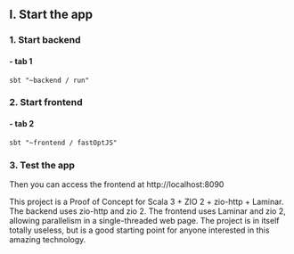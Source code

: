 ## I. Start the app

### 1. Start backend

#### - tab 1

```shell
sbt "~backend / run"
```

### 2. Start frontend

#### - tab 2

```shell
sbt "~frontend / fastOptJS"
```

### 3. Test the app


Then you can access the frontend at http://localhost:8090


This project is a Proof of Concept for Scala 3 + ZIO 2 + zio-http + Laminar.
The backend uses zio-http and zio 2.
The frontend uses Laminar and zio 2, allowing parallelism in a single-threaded web page.
The project is in itself totally useless, but is a good starting point for anyone interested in this amazing technology.


